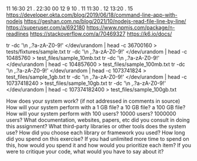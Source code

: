 11 16:30 21 . 22:30 00
12 9 10 . 11 11:30 . 12 13:20 . 15
https://developer.okta.com/blog/2019/06/18/command-line-app-with-nodejs
https://geshan.com.np/blog/2021/10/nodejs-read-file-line-by-line/
https://superuser.com/a/692180
https://www.npmjs.com/package/n-readlines
https://stackoverflow.com/a/70469327
https://k6.io/docs/

tr -dc '\n ,.?a-zA-Z0-9!' </dev/urandom | head -c 36700160 > tests/fixtures/sample.txt 
tr -dc '\n ,.?a-zA-Z0-9!' </dev/urandom | head -c 10485760 > test_files/sample_10mb.txt 
tr -dc '\n ,.?a-zA-Z0-9!' </dev/urandom | head -c 104857600 > test_files/sample_100mb.txt 
tr -dc '\n ,.?a-zA-Z0-9!' </dev/urandom | head -c 1073741824 > test_files/sample_1gb.txt 
tr -dc '\n ,.?a-zA-Z0-9!' </dev/urandom | head -c 10737418240 > test_files/sample_10gb.txt 
tr -dc '\n ,.?a-zA-Z0-9!' </dev/urandom | head -c 107374182400 > test_files/sample_100gb.txt 



How does your system work? (if not addressed in comments in source)
How will your system perform with a 1 GB file? a 10 GB file? a 100 GB file?
How will your system perform with 100 users? 10000 users? 1000000 users?
What documentation, websites, papers, etc did you consult in doing this assignment?
What third-party libraries or other tools does the system use? How did you choose each library or framework you used?
How long did you spend on this exercise? If you had unlimited more time to spend on this, how would you spend it and how would you prioritize each item?
If you were to critique your code, what would you have to say about it?

